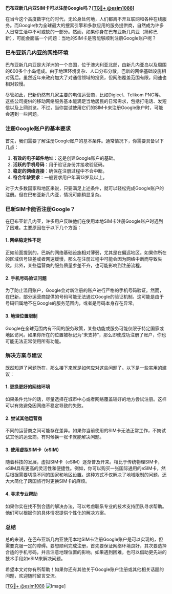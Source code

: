 **巴布亚新几内亚SIM卡可以注册Google吗？[[TG💪+ @esim1088](https://t.me/s/esim1088)]**

在当今这个高度数字化的时代，无论身处何地，人们都离不开互联网和各种在线服务。而Google作为全球最大的搜索引擎和多款应用的服务提供商，自然成为许多人日常生活中不可或缺的一部分。然而，如果你身在巴布亚新几内亚（简称巴新），可能会面临一个问题：当地的SIM卡是否能够顺利注册Google账户呢？

### 巴布亚新几内亚的网络环境

巴布亚新几内亚是大洋洲的一个岛国，位于澳大利亚北部，由新几内亚岛以及周围的600多个小岛组成。由于地理环境复杂、人口分布分散，巴新的网络基础设施相对落后。虽然近年来政府加大了对通信领域的投资，但网络覆盖范围有限，网速也相对较慢。

尽管如此，巴新仍然有几家主要的电信运营商，比如Digicel、Telikom PNG等。这些公司提供的移动网络服务基本能满足当地居民的日常需求，包括打电话、发短信以及上网浏览。不过，当你尝试使用它们的SIM卡来注册Google账户时，可能会遇到一些问题。

### 注册Google账户的基本要求

首先，我们需要了解注册Google账户的基本条件。通常情况下，你需要具备以下几点：

1. **有效的电子邮件地址**：这是创建Google账户的基础。
2. **活跃的手机号码**：用于验证身份并接收验证码。
3. **稳定的网络连接**：确保在注册过程中不会中断。
4. **符合年龄要求**：一般要求用户年满13岁及以上。

对于大多数国家和地区来说，只要满足上述条件，就可以轻松完成Google账户的注册。但在巴布亚新几内亚，情况可能稍显复杂。

### 巴新SIM卡能否注册Google？

在巴布亚新几内亚，许多用户反映他们在使用本地SIM卡注册Google账户时遇到了困难。主要原因在于以下几个方面：

#### 1. 网络稳定性不足
正如前面提到的，巴新的网络基础设施相对薄弱，尤其是在偏远地区。如果你所在的区域信号较差或者网速缓慢，那么在注册过程中可能会因为网络中断而导致失败。此外，某些运营商的服务质量参差不齐，也可能影响到注册流程。

#### 2. 手机号码验证问题
为了防止滥用账户，Google会对新注册的账户进行严格的手机号码验证。然而，在巴新，部分运营商提供的号码可能无法通过Google的验证机制。这可能是由于号码归属地不在Google的服务范围内，或者是号码本身存在异常。

#### 3. 地理位置限制
Google在全球范围内有不同的服务政策，某些功能或服务可能仅限于特定国家或地区访问。如果你所在的位置被标记为“未支持”，那么即使成功注册了账户，你也可能无法正常使用所有功能。

### 解决方案与建议

既然知道了问题所在，那么接下来就是如何应对这些问题了。以下是一些实用的建议：

#### 1. 更换更好的网络环境
如果条件允许的话，尽量选择在城市中心或者网络覆盖较好的地方尝试注册。这样可以有效避免因网络不稳定导致的失败。

#### 2. 尝试其他运营商
不同的运营商之间可能存在差异。如果你当前使用的SIM卡无法正常工作，不妨试试其他的运营商。有时候换一张卡就能解决问题。

#### 3. 使用虚拟SIM卡（eSIM）
随着科技的发展，虚拟SIM卡（eSIM）逐渐普及开来。相比于传统物理SIM卡，eSIM具有更高的灵活性和便捷性。例如，你可以购买一张国际通用的eSIM卡，然后根据需要切换不同的国家和地区设置。这种方式不仅解决了地域限制的问题，还大大简化了跨国旅行时更换SIM卡的麻烦。

#### 4. 寻求专业帮助
如果你实在找不到合适的解决办法，可以考虑联系专业的技术支持团队寻求帮助。他们可以根据你的具体情况提供个性化的解决方案。

### 总结

总的来说，在巴布亚新几内亚使用本地SIM卡注册Google账户是可以实现的，但需要克服一定的障碍。要想顺利完成注册，首先要保证网络环境良好，其次要选择合适的手机号码，并且注意地理位置的影响。如果遇到困难，也可以借助更先进的技术手段如eSIM来解决问题。

希望本文对你有所帮助！如果你还有其他关于Google账户注册或其他相关话题的问题，欢迎随时留言交流。

[[TG💪+ @esim1088](https://t.me/s/esim1088) ![Image](https://i.postimg.cc/4NQfJmqS/Snipaste-2025-05-13-00-14-12.png)]